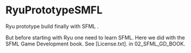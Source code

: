# RyuPrototypeSMFL

Ryu prototype build finally with SFML .

But before starting with Ryu one need to learn SFML. Here we did with the SFML Game Development book.
See [License.txt]. in 02_SFML_GD_BOOK.

